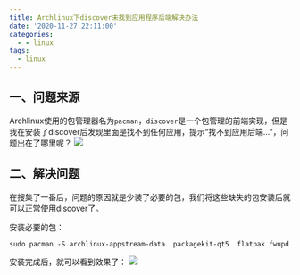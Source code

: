 ```yaml
---
title: Archlinux下discover未找到应用程序后端解决办法
date: '2020-11-27 22:11:00'
categories:
  - - linux
tags:
  - linux
---
```

## 一、问题来源

Archlinux使用的包管理器名为`pacman`，`discover`是一个包管理的前端实现，但是我在安装了discover后发现里面是找不到任何应用，提示“找不到应用后端...”，问题出在了哪里呢？
![](https://img.fansuregrin.top/blog-img/2020-06-21_22-41.png#vwid=1313&vhei=769)

## 二、解决问题

在搜集了一番后，问题的原因就是少装了必要的包，我们将这些缺失的包安装后就可以正常使用discover了。

安装必要的包：

```
sudo pacman -S archlinux-appstream-data  packagekit-qt5  flatpak fwupd
```

安装完成后，就可以看到效果了：
![](https://img.fansuregrin.top/blog-img/2020-06-21_22-47.png#vwid=1274&vhei=830)

